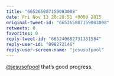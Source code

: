 ```yaml
---
title: "665265087159083008"
date: Fri Nov 13 20:28:51 +0000 2015
original-tweet-id: "665265087159083008"
retweets: 0
favorites: 0
reply-tweet-id: "665240682731331584"
reply-user-id: "898272146"
reply-user-screen-name: "jesusofpool"
---
```

<a href="https://twitter.com/jesusofpool">@jesusofpool</a> that’s good progress.
